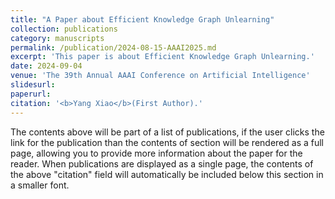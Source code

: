 ```yaml
---
title: "A Paper about Efficient Knowledge Graph Unlearning"
collection: publications
category: manuscripts
permalink: /publication/2024-08-15-AAAI2025.md
excerpt: 'This paper is about Efficient Knowledge Graph Unlearning.'
date: 2024-09-04
venue: 'The 39th Annual AAAI Conference on Artificial Intelligence'
slidesurl: 
paperurl: 
citation: '<b>Yang Xiao</b>(First Author).'
---
```


The contents above will be part of a list of publications, if the user clicks the link for the publication than the contents of section will be rendered as a full page, allowing you to provide more information about the paper for the reader. When publications are displayed as a single page, the contents of the above "citation" field will automatically be included below this section in a smaller font.